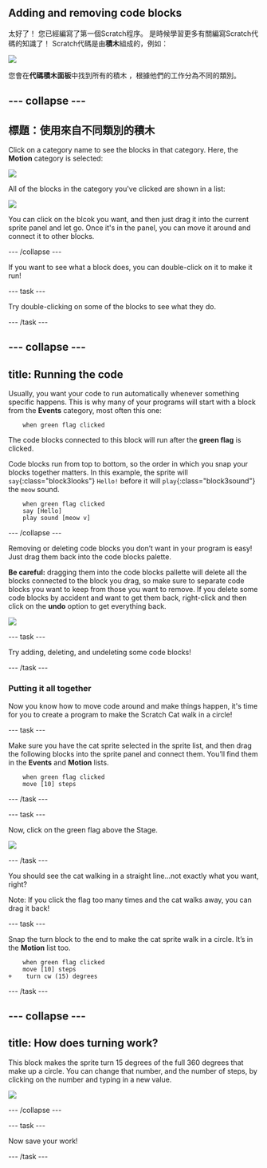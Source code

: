 ## Adding and removing code blocks

太好了！ 您已經編寫了第一個Scratch程序。 是時候學習更多有關編寫Scratch代碼的知識了！ Scratch代碼是由**積木**組成的，例如：

![](images/code1.png)

您會在**代碼積木面板**中找到所有的積木 ，根據他們的工作分為不同的類別。

## \--- collapse \---

## 標題：使用來自不同類別的積木

Click on a category name to see the blocks in that category. Here, the **Motion** category is selected:

![](images/code2a.png)

All of the blocks in the category you've clicked are shown in a list:

![](images/code2b.png)

You can click on the blcok you want, and then just drag it into the current sprite panel and let go. Once it's in the panel, you can move it around and connect it to other blocks.

\--- /collapse \---

If you want to see what a block does, you can double-click on it to make it run!

\--- task \---

Try double-clicking on some of the blocks to see what they do.

\--- /task \---

## \--- collapse \---

## title: Running the code

Usually, you want your code to run automatically whenever something specific happens. This is why many of your programs will start with a block from the **Events** category, most often this one:

```blocks3
    when green flag clicked
```

The code blocks connected to this block will run after the **green flag** is clicked.

Code blocks run from top to bottom, so the order in which you snap your blocks together matters. In this example, the sprite will `say`{:class="block3looks"} `Hello!` before it will `play`{:class="block3sound"} the `meow` sound.

```blocks3
    when green flag clicked
    say [Hello]
    play sound [meow v]
```

\--- /collapse \---

Removing or deleting code blocks you don’t want in your program is easy! Just drag them back into the code blocks palette.

**Be careful:** dragging them into the code blocks pallette will delete all the blocks connected to the block you drag, so make sure to separate code blocks you want to keep from those you want to remove. If you delete some code blocks by accident and want to get them back, right-click and then click on the **undo** option to get everything back.

![](images/code6.png)

\--- task \---

Try adding, deleting, and undeleting some code blocks!

\--- /task \---

### Putting it all together

Now you know how to move code around and make things happen, it's time for you to create a program to make the Scratch Cat walk in a circle!

\--- task \---

Make sure you have the cat sprite selected in the sprite list, and then drag the following blocks into the sprite panel and connect them. You’ll find them in the **Events** and **Motion** lists.

```blocks3
    when green flag clicked
    move [10] steps
```

\--- /task \---

\--- task \---

Now, click on the green flag above the Stage.

![](images/code7.png)

\--- /task \---

You should see the cat walking in a straight line...not exactly what you want, right?

Note: If you click the flag too many times and the cat walks away, you can drag it back!

\--- task \---

Snap the turn block to the end to make the cat sprite walk in a circle. It’s in the **Motion** list too.

```blocks3
    when green flag clicked
    move [10] steps
+    turn cw (15) degrees
```

\--- /task \---

## \--- collapse \---

## title: How does turning work?

This block makes the sprite turn 15 degrees of the full 360 degrees that make up a circle. You can change that number, and the number of steps, by clicking on the number and typing in a new value.

![](images/code9.png)

\--- /collapse \---

\--- task \---

Now save your work!

\--- /task \---